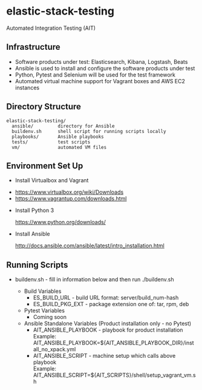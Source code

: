 # elastic-stack-testing

Automated Integration Testing (AIT)

## Infrastructure

 - Software products under test: Elasticsearch, Kibana, Logstash, Beats
 - Ansible is used to install and configure the software products under test
 - Python, Pytest and Selenium will be used for the test framework
 - Automated virtual machine support for Vagrant boxes and AWS EC2 instances

## Directory Structure

```
elastic-stack-testing/
  ansible/         directory for Ansible
  buildenv.sh      shell script for running scripts locally
  playbooks/       Ansible playbooks
  tests/           test scripts
  vm/              automated VM files
```

## Environment Set Up

 * Install Virtualbox and Vagrant

  - https://www.virtualbox.org/wiki/Downloads
  - https://www.vagrantup.com/downloads.html

* Install Python 3

  https://www.python.org/downloads/

* Install Ansible

  http://docs.ansible.com/ansible/latest/intro_installation.html

## Running Scripts

* buildenv.sh - fill in information below and then run ./buildenv.sh   

  - Build Variables
    - ES_BUILD_URL - build URL format: server/build_num-hash   
    - ES_BUILD_PKG_EXT - package extension one of: tar, rpm, deb
  - Pytest Variables
    - Coming soon
  - Ansible Standalone Variables (Product installation only - no Pytest)
    - AIT_ANSIBLE_PLAYBOOK - playbook for product installation   
      Example: AIT_ANSIBLE_PLAYBOOK=${AIT_ANSIBLE_PLAYBOOK_DIR}/install_no_xpack.yml
    - AIT_ANSIBLE_SCRIPT - machine setup which calls above playbook      
      Example: AIT_ANSIBLE_SCRIPT=${AIT_SCRIPTS}/shell/setup_vagrant_vm.sh   
